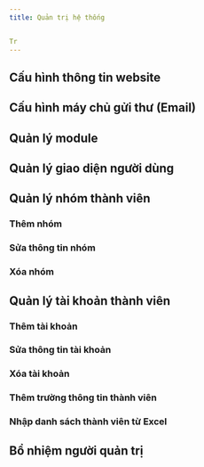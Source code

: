 ```yaml
---
title: Quản trị hệ thống


Tr
---
```


## Cấu hình thông tin website

## Cấu hình máy chủ gửi thư (Email)

## Quản lý module

## Quản lý giao diện người dùng

## Quản lý nhóm thành viên

### Thêm nhóm

### Sửa thông tin nhóm

### Xóa nhóm

## Quản lý tài khoản thành viên

### Thêm tài khoản

### Sửa thông tin tài khoản

### Xóa tài khoản

### Thêm trường thông tin thành viên

### Nhập danh sách thành viên từ Excel

## Bổ nhiệm người quản trị
